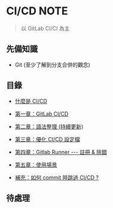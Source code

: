 # CI/CD NOTE

> 以 GitLab CI/CI 為主

## 先備知識

* Git (至少了解到分支合併的觀念)

## 目錄

* [什麼是 CI/CD](./01.md)

* [第一章：GitLab CI/CD](./GitLab%20CICD/Gitlab-cicd-note-github/01.md)

* [第二章：語法整理 (持續更新)](./GitLab%20CICD/Gitlab-cicd-note-github/02.md)

* [第三章：優化 CI/CD 設定檔](./GitLab%20CICD/Gitlab-cicd-note-github/03.md)

* [第四章：Gitlab Runner --- 註冊 & 除錯](./GitLab%20CICD/Gitlab-cicd-note-github/04-regist-runner.md)

* [第五章：使用場景](./GitLab%20CICD/Gitlab-cicd-note-github/05-use-case.md)

* [補充：如何 commit 時跳過 CI/CD ?](./GitLab%20CICD/Gitlab-cicd-note-github/06-how-to-skip.md)
## 待處理
